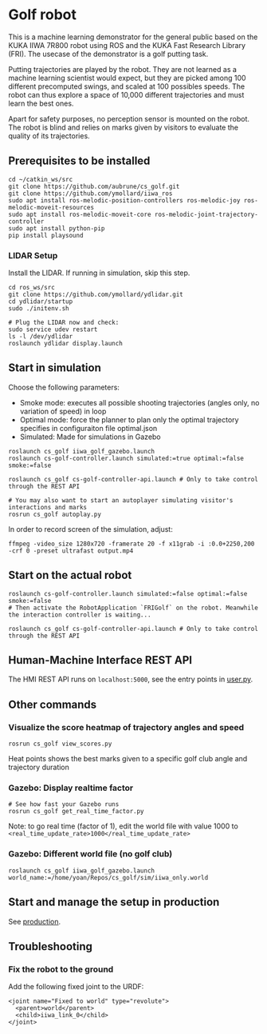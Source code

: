 # Golf robot

This is a machine learning demonstrator for the general public based on the KUKA IIWA 7R800 robot using ROS and the KUKA Fast Research Library (FRI). The usecase of the demonstrator is a golf putting task.

Putting trajectories are played by the robot. They are not learned as a machine learning scientist would expect, but they are picked among 100 different precomputed swings, and scaled at 100 possibles speeds. The robot can thus explore a space of 10,000 different trajectories and must learn the best ones.

Apart for safety purposes, no perception sensor is mounted on the robot. The robot is blind and relies on marks given by visitors to evaluate the quality of its trajectories.

## Prerequisites to be installed

```
cd ~/catkin_ws/src
git clone https://github.com/aubrune/cs_golf.git
git clone https://github.com/ymollard/iiwa_ros
sudo apt install ros-melodic-position-controllers ros-melodic-joy ros-melodic-moveit-resources
sudo apt install ros-melodic-moveit-core ros-melodic-joint-trajectory-controller
sudo apt install python-pip
pip install playsound
```

### LIDAR Setup

Install the LIDAR. If running in simulation, skip this step.
```
cd ros_ws/src
git clone https://github.com/ymollard/ydlidar.git
cd ydlidar/startup
sudo ./initenv.sh

# Plug the LIDAR now and check:
sudo service udev restart
ls -l /dev/ydlidar
roslaunch ydlidar display.launch
```

## Start in simulation

Choose the following parameters:
* Smoke mode: executes all possible shooting trajectories (angles only, no variation of speed) in loop
* Optimal mode: force the planner to plan only the optimal trajectory specifies in configuraiton file optimal.json
* Simulated: Made for simulations in Gazebo

```
roslaunch cs_golf iiwa_golf_gazebo.launch
roslaunch cs-golf-controller.launch simulated:=true optimal:=false smoke:=false

roslaunch cs_golf cs-golf-controller-api.launch # Only to take control through the REST API

# You may also want to start an autoplayer simulating visitor's interactions and marks
rosrun cs_golf autoplay.py
```

In order to record screen of the simulation, adjust:
```
ffmpeg -video_size 1280x720 -framerate 20 -f x11grab -i :0.0+2250,200 -crf 0 -preset ultrafast output.mp4
```

## Start on the actual robot
```
roslaunch cs-golf-controller.launch simulated:=false optimal:=false smoke:=false
# Then activate the RobotApplication `FRIGolf` on the robot. Meanwhile the interaction controller is waiting... 

roslaunch cs_golf cs-golf-controller-api.launch # Only to take control through the REST API
```

## Human-Machine Interface REST API
The HMI REST API runs on `localhost:5000`, see the entry points in [user.py](scripts/user.py).

## Other commands
### Visualize the score heatmap of trajectory angles and speed
```
rosrun cs_golf view_scores.py
```
Heat points shows the best marks given to a specific golf club angle and trajectory duration

### Gazebo: Display realtime factor
```
# See how fast your Gazebo runs
rosrun cs_golf get_real_time_factor.py
```
Note: to go real time (factor of 1), edit the world file with value 1000 to `<real_time_update_rate>1000</real_time_update_rate>`

### Gazebo: Different world file (no golf club)

```
roslaunch cs_golf iiwa_golf_gazebo.launch world_name:=/home/yoan/Repos/cs_golf/sim/iiwa_only.world
```

## Start and manage the setup in production
See [production](install/README.md).

## Troubleshooting
### Fix the robot to the ground

Add the following fixed joint to the URDF:
```
<joint name="Fixed to world" type="revolute">
  <parent>world</parent>
  <child>iiwa_link_0</child>
</joint>
```
